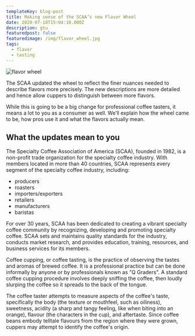 ```yaml
---
templateKey: blog-post
title: Making sense of the SCAA’s new Flavor Wheel
date: 2020-07-18T15:04:10.000Z
description: gtu
featuredpost: false
featuredimage: /img/flavor_wheel.jpg
tags:
  - flavor
  - tasting
---
```

![flavor wheel](/img/flavor_wheel.jpg)


<div id='product-component-1595129628808'></div>
<script type="text/javascript">
/*<![CDATA[*/
(function () {
  var scriptURL = 'https://sdks.shopifycdn.com/buy-button/latest/buy-button-storefront.min.js';
  if (window.ShopifyBuy) {
    if (window.ShopifyBuy.UI) {
      ShopifyBuyInit();
    } else {
      loadScript();
    }
  } else {
    loadScript();
  }
  function loadScript() {
    var script = document.createElement('script');
    script.async = true;
    script.src = scriptURL;
    (document.getElementsByTagName('head')[0] || document.getElementsByTagName('body')[0]).appendChild(script);
    script.onload = ShopifyBuyInit;
  }
  function ShopifyBuyInit() {
    var client = ShopifyBuy.buildClient({
      domain: 'madrone-mountain-coffee.myshopify.com',
      storefrontAccessToken: 'c18a93b4bdeee5d56060bb4e9f8ce6ae',
    });
    ShopifyBuy.UI.onReady(client).then(function (ui) {
      ui.createComponent('product', {
        id: '4517781864521',
        node: document.getElementById('product-component-1595129628808'),
        moneyFormat: '%24%7B%7Bamount%7D%7D',
        options: {
  "product": {
    "styles": {
      "product": {
        "@media (min-width: 601px)": {
          "max-width": "calc(25% - 20px)",
          "margin-left": "20px",
          "margin-bottom": "50px"
        }
      },
      "button": {
        "font-family": "Open Sans, sans-serif",
        "font-weight": "bold"
      }
    },
    "buttonDestination": "modal",
    "contents": {
      "options": false
    },
    "text": {
      "button": "View product"
    },
    "googleFonts": [
      "Open Sans"
    ]
  },
  "productSet": {
    "styles": {
      "products": {
        "@media (min-width: 601px)": {
          "margin-left": "-20px"
        }
      }
    }
  },
  "modalProduct": {
    "contents": {
      "img": false,
      "imgWithCarousel": true,
      "button": false,
      "buttonWithQuantity": true
    },
    "styles": {
      "product": {
        "@media (min-width: 601px)": {
          "max-width": "100%",
          "margin-left": "0px",
          "margin-bottom": "0px"
        }
      },
      "button": {
        "font-family": "Open Sans, sans-serif",
        "font-weight": "bold"
      }
    },
    "googleFonts": [
      "Open Sans"
    ],
    "text": {
      "button": "Add to cart"
    }
  },
  "cart": {
    "styles": {
      "button": {
        "font-family": "Open Sans, sans-serif",
        "font-weight": "bold"
      }
    },
    "text": {
      "total": "Subtotal",
      "button": "Checkout"
    },
    "googleFonts": [
      "Open Sans"
    ]
  },
  "toggle": {
    "styles": {
      "toggle": {
        "font-family": "Open Sans, sans-serif",
        "font-weight": "bold"
      }
    },
    "googleFonts": [
      "Open Sans"
    ]
  }
},
      });
    });
  }
})();
/*]]>*/
</script>


<div id='product-component-1595129628808'></div>
<script type="text/javascript">
/*<![CDATA[*/
(function () {
  var scriptURL = 'https://sdks.shopifycdn.com/buy-button/latest/buy-button-storefront.min.js';
  if (window.ShopifyBuy) {
    if (window.ShopifyBuy.UI) {
      ShopifyBuyInit();
    } else {
      loadScript();
    }
  } else {
    loadScript();
  }
  function loadScript() {
    var script = document.createElement('script');
    script.async = true;
    script.src = scriptURL;
    (document.getElementsByTagName('head')[0] || document.getElementsByTagName('body')[0]).appendChild(script);
    script.onload = ShopifyBuyInit;
  }
  function ShopifyBuyInit() {
    var client = ShopifyBuy.buildClient({
      domain: 'madrone-mountain-coffee.myshopify.com',
      storefrontAccessToken: 'c18a93b4bdeee5d56060bb4e9f8ce6ae',
    });
    ShopifyBuy.UI.onReady(client).then(function (ui) {
      ui.createComponent('product', {
        id: '4517781864521',
        node: document.getElementById('product-component-1595129628808'),
        moneyFormat: '%24%7B%7Bamount%7D%7D',
        options: {
  "product": {
    "styles": {
      "product": {
        "@media (min-width: 601px)": {
          "max-width": "calc(25% - 20px)",
          "margin-left": "20px",
          "margin-bottom": "50px"
        }
      },
      "button": {
        "font-family": "Open Sans, sans-serif",
        "font-weight": "bold"
      }
    },
    "buttonDestination": "modal",
    "contents": {
      "options": false
    },
    "text": {
      "button": "View product"
    },
    "googleFonts": [
      "Open Sans"
    ]
  },
  "productSet": {
    "styles": {
      "products": {
        "@media (min-width: 601px)": {
          "margin-left": "-20px"
        }
      }
    }
  },
  "modalProduct": {
    "contents": {
      "img": false,
      "imgWithCarousel": true,
      "button": false,
      "buttonWithQuantity": true
    },
    "styles": {
      "product": {
        "@media (min-width: 601px)": {
          "max-width": "100%",
          "margin-left": "0px",
          "margin-bottom": "0px"
        }
      },
      "button": {
        "font-family": "Open Sans, sans-serif",
        "font-weight": "bold"
      }
    },
    "googleFonts": [
      "Open Sans"
    ],
    "text": {
      "button": "Add to cart"
    }
  },
  "cart": {
    "styles": {
      "button": {
        "font-family": "Open Sans, sans-serif",
        "font-weight": "bold"
      }
    },
    "text": {
      "total": "Subtotal",
      "button": "Checkout"
    },
    "googleFonts": [
      "Open Sans"
    ]
  },
  "toggle": {
    "styles": {
      "toggle": {
        "font-family": "Open Sans, sans-serif",
        "font-weight": "bold"
      }
    },
    "googleFonts": [
      "Open Sans"
    ]
  }
},
      });
    });
  }
})();
/*]]>*/
</script>





The SCAA updated the wheel to reflect the finer nuances needed to describe flavors more precisely. The new descriptions are more detailed and hence allow cuppers to distinguish between more flavors.

While this is going to be a big change for professional coffee tasters, it means a lot to you as a consumer as well. We’ll explain how the wheel came to be, how pros use it and what the flavors actually mean.

## What the updates mean to you

The Specialty Coffee Association of America (SCAA), founded in 1982, is a non-profit trade organization for the specialty coffee industry. With members located in more than 40 countries, SCAA represents every segment of the specialty coffee industry, including:

* producers
* roasters
* importers/exporters
* retailers
* manufacturers
* baristas

For over 30 years, SCAA has been dedicated to creating a vibrant specialty coffee community by recognizing, developing and promoting specialty coffee. SCAA sets and maintains quality standards for the industry, conducts market research, and provides education, training, resources, and business services for its members.

Coffee cupping, or coffee tasting, is the practice of observing the tastes and aromas of brewed coffee. It is a professional practice but can be done informally by anyone or by professionals known as "Q Graders". A standard coffee cupping procedure involves deeply sniffing the coffee, then loudly slurping the coffee so it spreads to the back of the tongue.

The coffee taster attempts to measure aspects of the coffee's taste, specifically the body (the texture or mouthfeel, such as oiliness), sweetness, acidity (a sharp and tangy feeling, like when biting into an orange), flavour (the characters in the cup), and aftertaste. Since coffee beans embody telltale flavours from the region where they were grown, cuppers may attempt to identify the coffee's origin.